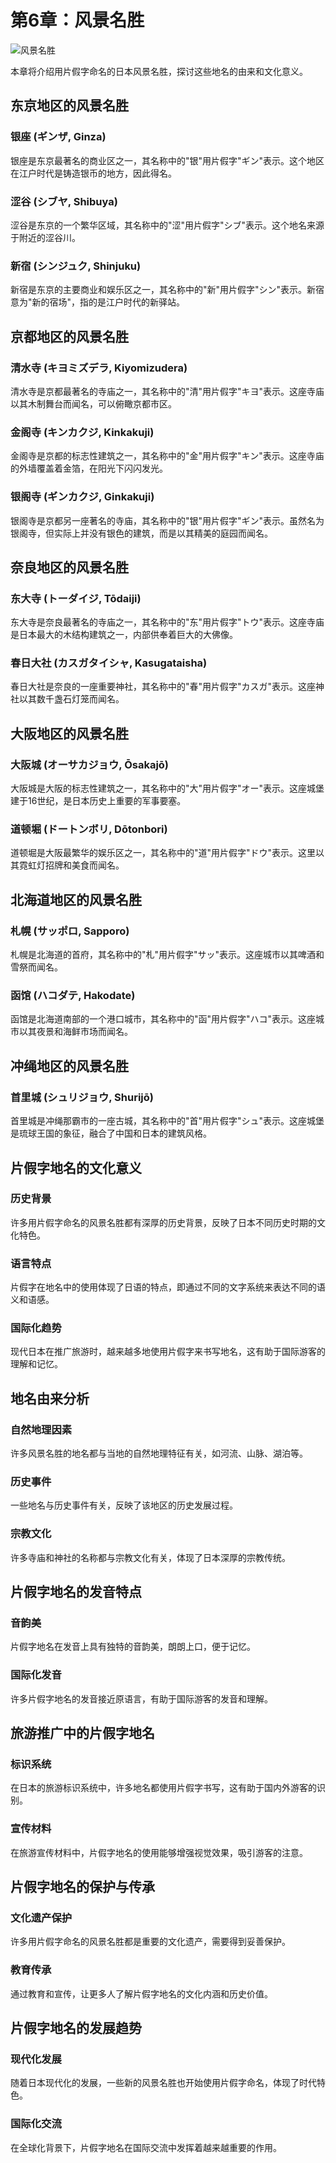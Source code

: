 # 第6章：风景名胜

![风景名胜](/user-illustrations/chapter_06.svg)

本章将介绍用片假字命名的日本风景名胜，探讨这些地名的由来和文化意义。

## 东京地区的风景名胜

### 银座 (ギンザ, Ginza)
银座是东京最著名的商业区之一，其名称中的"银"用片假字"ギン"表示。这个地区在江户时代是铸造银币的地方，因此得名。

### 涩谷 (シブヤ, Shibuya)
涩谷是东京的一个繁华区域，其名称中的"涩"用片假字"シブ"表示。这个地名来源于附近的涩谷川。

### 新宿 (シンジュク, Shinjuku)
新宿是东京的主要商业和娱乐区之一，其名称中的"新"用片假字"シン"表示。新宿意为"新的宿场"，指的是江户时代的新驿站。

## 京都地区的风景名胜

### 清水寺 (キヨミズデラ, Kiyomizudera)
清水寺是京都最著名的寺庙之一，其名称中的"清"用片假字"キヨ"表示。这座寺庙以其木制舞台而闻名，可以俯瞰京都市区。

### 金阁寺 (キンカクジ, Kinkakuji)
金阁寺是京都的标志性建筑之一，其名称中的"金"用片假字"キン"表示。这座寺庙的外墙覆盖着金箔，在阳光下闪闪发光。

### 银阁寺 (ギンカクジ, Ginkakuji)
银阁寺是京都另一座著名的寺庙，其名称中的"银"用片假字"ギン"表示。虽然名为银阁寺，但实际上并没有银色的建筑，而是以其精美的庭园而闻名。

## 奈良地区的风景名胜

### 东大寺 (トーダイジ, Tōdaiji)
东大寺是奈良最著名的寺庙之一，其名称中的"东"用片假字"トウ"表示。这座寺庙是日本最大的木结构建筑之一，内部供奉着巨大的大佛像。

### 春日大社 (カスガタイシャ, Kasugataisha)
春日大社是奈良的一座重要神社，其名称中的"春"用片假字"カスガ"表示。这座神社以其数千盏石灯笼而闻名。

## 大阪地区的风景名胜

### 大阪城 (オーサカジョウ, Ōsakajō)
大阪城是大阪的标志性建筑之一，其名称中的"大"用片假字"オー"表示。这座城堡建于16世纪，是日本历史上重要的军事要塞。

### 道顿堀 (ドートンボリ, Dōtonbori)
道顿堀是大阪最繁华的娱乐区之一，其名称中的"道"用片假字"ドウ"表示。这里以其霓虹灯招牌和美食而闻名。

## 北海道地区的风景名胜

### 札幌 (サッポロ, Sapporo)
札幌是北海道的首府，其名称中的"札"用片假字"サッ"表示。这座城市以其啤酒和雪祭而闻名。

### 函馆 (ハコダテ, Hakodate)
函馆是北海道南部的一个港口城市，其名称中的"函"用片假字"ハコ"表示。这座城市以其夜景和海鲜市场而闻名。

## 冲绳地区的风景名胜

### 首里城 (シュリジョウ, Shurijō)
首里城是冲绳那霸市的一座古城，其名称中的"首"用片假字"シュ"表示。这座城堡是琉球王国的象征，融合了中国和日本的建筑风格。

## 片假字地名的文化意义

### 历史背景
许多用片假字命名的风景名胜都有深厚的历史背景，反映了日本不同历史时期的文化特色。

### 语言特点
片假字在地名中的使用体现了日语的特点，即通过不同的文字系统来表达不同的语义和语感。

### 国际化趋势
现代日本在推广旅游时，越来越多地使用片假字来书写地名，这有助于国际游客的理解和记忆。

## 地名由来分析

### 自然地理因素
许多风景名胜的地名都与当地的自然地理特征有关，如河流、山脉、湖泊等。

### 历史事件
一些地名与历史事件有关，反映了该地区的历史发展过程。

### 宗教文化
许多寺庙和神社的名称都与宗教文化有关，体现了日本深厚的宗教传统。

## 片假字地名的发音特点

### 音韵美
片假字地名在发音上具有独特的音韵美，朗朗上口，便于记忆。

### 国际化发音
许多片假字地名的发音接近原语言，有助于国际游客的发音和理解。

## 旅游推广中的片假字地名

### 标识系统
在日本的旅游标识系统中，许多地名都使用片假字书写，这有助于国内外游客的识别。

### 宣传材料
在旅游宣传材料中，片假字地名的使用能够增强视觉效果，吸引游客的注意。

## 片假字地名的保护与传承

### 文化遗产保护
许多用片假字命名的风景名胜都是重要的文化遗产，需要得到妥善保护。

### 教育传承
通过教育和宣传，让更多人了解片假字地名的文化内涵和历史价值。

## 片假字地名的发展趋势

### 现代化发展
随着日本现代化的发展，一些新的风景名胜也开始使用片假字命名，体现了时代特色。

### 国际化交流
在全球化背景下，片假字地名在国际交流中发挥着越来越重要的作用。